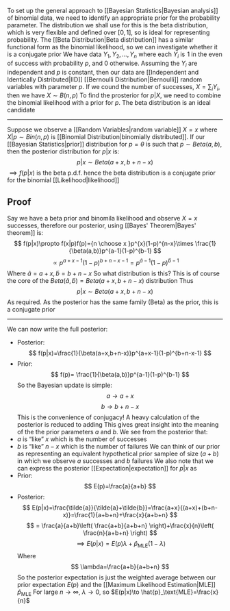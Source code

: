 To set up the general approach to [[Bayesian Statistics|Bayesian analysis]] of binomial data, we need to identify an appropriate prior for the probability parameter. The distribution we shall use for this is the beta distribution, which is very flexible and defined over $[0,1]$, so is ideal for representing probability. The [[Beta Distribution|Beta distribution]] has a similar functional form as the binomial likelihood, so we can investigate whether it is a conjugate prior
We have data $Y_{1},Y_{2},\dots,Y_{n}$ where each $Y_{i}$ is $\hspace{0pt}1$ in the even of success with probability $p$, and $0$ otherwise. Assuming the $Y_{i}$ are independent and $p$ is constant, then our data are [[Independent and Identically Distributed|IID]] [[Bernoulli Distribution|Bernoulli]] random variables with parameter $p$. If we cound the number of successes, $X=\sum_{i}Y_{i}$, then we have $X\sim B(n,p)$
To find the prosterior for $p|X$, we need to combine the binomial likelihood with a prior for $p$. The beta distribution is an ideal candidate
___
Suppose we observe a [[Random Variables|random variable]] $X=x$ where $X|p\sim Bin(n,p)$ is [[Binomial Distribution|binomially distributed]]. If our [[Bayesian Statistics|prior]] distribution for $p=\theta$ is such that $p\sim Beta(a,b)$, then the posterior distribution for $p|x$ is:
$$
p|x \sim Beta(a+x,b+n-x)
$$
$\implies f(p|x)$ is the beta p.d.f. hence the beta distribution is a conjugate prior for the binomial [[Likelihood|likelihood]]
## Proof
Say we have a beta prior and binomila likelihood and observe $X=x$ successes, therefore our posterior, using [[Bayes' Theorem|Bayes' theorem]] is:
$$
f(p|x)\propto f(x|p)f(p)={n \choose x }p^{x}(1-p)^{n-x}\times  \frac{1}{\beta(a,b)}p^{a-1}(1-p)^{b-1}
$$
$$
 \propto p^{a+x-1}(1-p)^{b+n-x-1}=p^{\tilde{a}-1}(1-p)^{\tilde{b}-1}
$$
Where $\tilde{a}=a+x,\tilde{b}=b+n-x$
So what distribution is this? This is of course the core of the $B eta(\tilde{a},\tilde{b})=Be ta(a+x,b+n-x)$ distribution
Thus
$$
p|x\sim Be ta(a+x,b+n-x)
$$
As required. As the posterior has the same family (Beta) as the prior, this is a conjugate prior
___
We can now write the full posterior:
- Posterior:
$$
f(p|x)=\frac{1}{\beta(a+x,b+n-x)}p^{a+x-1}(1-p)^{b+n-x-1}
$$
- Prior:
$$
f(p)=  \frac{1}{\beta(a,b)}p^{a-1}(1-p)^{b-1}
$$
So the Bayesian update is simple:
$$
a\to a+x
$$
$$
 b\to b+n-x
$$
This is the convenience of conjugacy!
A heavy calculation of the posterior is reduced to adding
This gives great insight into the meaning of the the prior parameters $a$ and $b$. We see from the posterior that:
- $a$ is “like” $x$ which is the number of successes
- $b$ is “like” $n-x$ which is the number of failures
We can think of our prior as representing an equivalent hypothetical prior samplee of size $(a+b)$ in which we observe $a$ successes and $b$ failures
We also note that we can express the posterior [[Expectation|expectation]] for $p|x$ as
- Prior: 
$$
E(p)=\frac{a}{a+b}
$$
- Posterior: 
$$
E(p|x)=\frac{\tilde{a}}{\tilde{a}+\tilde{b}}=\frac{a+x}{(a+x)+(b+n-x)}=\frac{1}{a+b+n}+\frac{x}{a+b+n}
$$
$$
= \frac{a}{a+b}\left( \frac{a+b}{a+b+n} \right)+\frac{x}{n}\left( \frac{n}{a+b+n} \right)
$$
$$
\implies E(p|x)=E(p)\lambda+\hat{p}_\text{MLE} (1-\lambda)
$$
Where
$$
\lambda=\frac{a+b}{a+b+n}
$$
So the posterior expectation is just the weighted average between our prior expectation $E(p)$ and the [[Maximum Likelihood Estimation|MLE]] $\hat{p}_\text{MLE}$
For large $n\to \infty$, $\lambda\to0$, so $E(p|x)\to \hat{p}_\text{MLE}=\frac{x}{n}$

